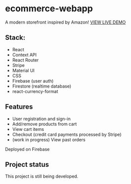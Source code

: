 # ecommerce-webapp
A modern storefront inspired by Amazon! 
[VIEW LIVE DEMO](https://ecommerce-webapp-4ef53.web.app/)

## Stack:
- React
- Context API
- React Router
- Stripe
- Material UI
- CSS
- Firebase (user auth)
- Firestore (realtime database)
- react-currency-format

## Features
- User registration and sign-in
- Add/remove products from cart
- View cart items
- Checkout (credit card payments processed by Stripe)
- (work in progress) View past orders 

Deployed on Firebase

## Project status
This project is still being developed.
